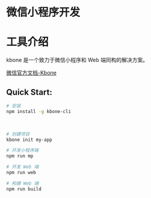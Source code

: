 # 微信小程序开发

# 工具介绍

kbone 是一个致力于微信小程序和 Web 端同构的解决方案。

[微信官方文档-Kbone](https://developers.weixin.qq.com/miniprogram/dev/extended/kbone/)


## Quick Start:

```bash
# 安装
npm install -g kbone-cli
```
​
```bash
# 创建项目
kbone init my-app

# 开发小程序端
npm run mp

# 开发 Web 端
npm run web

# 构建 Web 端
npm run build
```